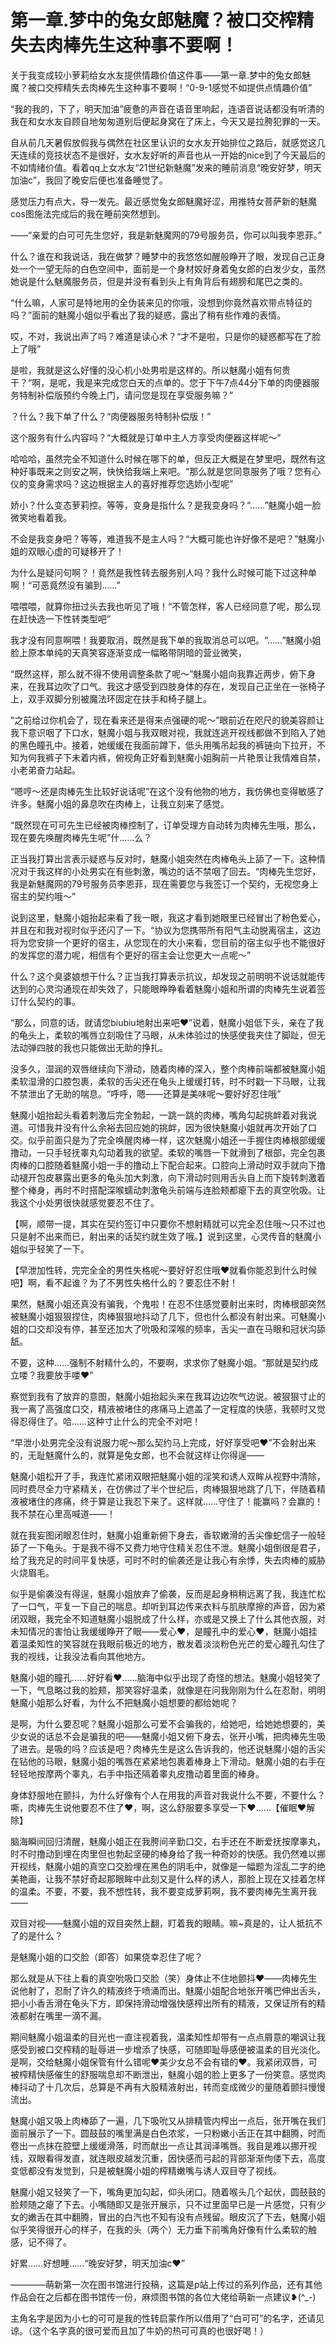 # 第一章.梦中的兔女郎魅魔？被口交榨精失去肉棒先生这种事不要啊！

关于我变成较小萝莉给女水友提供情趣价值这件事——第一章.梦中的兔女郎魅魔？被口交榨精失去肉棒先生这种事不要啊！“0-9-1感觉不如提供点情趣价值”

“我的我的，下了，明天加油”疲惫的声音在语音里响起，连语音说话都没有听清的我在和女水友自顾自地匆匆道别后便起身窝在了床上，今天又是拉胯犯罪的一天。

自从前几天暑假放假我与偶然在社区里认识的女水友开始排位之路后，就感觉这几天连续的竞技状态不是很好，女水友好听的声音也从一开始的nice到了今天最后的不如情绪价值。看着qq上女水友“21世纪新魅魔”发来的睡前消息“晚安好梦，明天加油c”，我回了晚安后便也准备睡觉了。

感觉压力有点大，导一发先。最近感觉兔女郎魅魔好涩，用推特女菩萨新的魅魔cos图施法完成后的我在睡前突然想到。

——“亲爱的白可可先生您好，我是新魅魔网的79号服务员，你可以叫我李恩菲。”

什么？谁在和我说话，我在做梦？睡梦中的我悠悠如醒般睁开了眼，发现自己正身处一个一望无际的白色空间中，面前是一个身材姣好身着兔女郎的白发少女，虽然她说是什么魅魔服务员，但是并没有看到头上有角背后有翅膀和尾巴之类的。

“什么嘛，人家可是特地用的全伪装来见的你哦，没想到你竟然喜欢带点特征的吗？”面前的魅魔小姐似乎看出了我的疑惑，露出了稍有些作难的表情。

哎，不对，我说出声了吗？难道是读心术？“才不是啦，只是你的疑惑都写在了脸上了哦”

是啦，我就是这么好懂的没心机小处男啦是这样的。所以魅魔小姐有何贵干？“啊，是呢，我是来完成您白天的点单的。您于下午7点44分下单的肉便器服务特制补偿版预约今晚上门，请问您是现在享受服务嘛？”

？什么？我下单了什么？“肉便器服务特制补偿版！”

这个服务有什么内容吗？“大概就是订单中主人方享受肉便器这样呢～”

哈哈哈，虽然完全不知道什么时候在哪下的单，但反正大概是在梦里吧，既然有这种好事既来之则安之啊，快快给我端上来吧。“那么就是您同意服务了哦？您有心仪的变身需求吗？这边根据主人的喜好推荐您选娇小型呢”

娇小？什么变态萝莉控。等等，变身是指什么？是我变身吗？“……”魅魔小姐一脸微笑地看着我。

不会是我变身吧？等等，难道我不是主人吗？“大概可能也许好像不是吧？”魅魔小姐的双眼心虚的可疑移开了！

为什么是疑问句啊？！竟然是我性转去服务别人吗？我什么时候可能下过这种单啊！“可恶竟然没有骗到……”

喂喂喂，就算你扭过头去我也听见了哦！“不管怎样，客人已经同意了呢，那么现在赶快选一下性转类型吧”

我才没有同意啊喂！我要取消，既然是我下单的我取消总可以吧。“……”魅魔小姐脸上原本单纯的天真笑容逐渐变成一幅略带阴暗的营业微笑，

“既然这样，那么就不得不使用调整条款了呢～”魅魔小姐向我靠近两步，俯下身来，在我耳边吹了口气。我这才感受到四肢身体的存在，发现自己正坐在一张椅子上，双手双脚分别被魔法环固定在扶手和椅子腿上。

“之前给过你机会了，现在看来还是得来点强硬的呢～”眼前近在咫尺的貌美容颜让我下意识咽了下口水，魅魔小姐与我双眼对视，我就连逃开视线都做不到陷入了她的黑色瞳孔中。接着，她缓缓在我面前蹲下，低头用嘴吊起我的裤链向下拉开，不知为何我裤子下未着内裤，俯视角正好看到魅魔小姐胸前一片艳景让我情难自禁，小老弟奋力站起。

“嗯哼～还是肉棒先生比较好说话呢”在这个没有他物的地方，我仿佛也变得敏感了许多。魅魔小姐的鼻息吹在肉棒上，让我立刻来了感觉。

“既然现在可可先生已经被肉棒控制了，订单受理方自动转为肉棒先生哦，那么，现在要先唤醒肉棒先生呢”什……么？

正当我打算出言表示疑惑与反对时，魅魔小姐突然在肉棒龟头上舔了一下。这种情况对于我这样的小处男实在有些刺激，嘴边的话不禁咽了回去。“肉棒先生您好，我是新魅魔网的79号服务员李恩菲，现在需要您与我签订一个契约，无视您身上宿主的契约哦～”

说到这里，魅魔小姐抬起来看了我一眼，我这才看到她眼里已经冒出了粉色爱心，并且在和我对视时似乎还闪了一下。“协议为您携带所有阳气主动脱离宿主，这边将为您安排一个更好的宿主，从您现在的大小来看，您目前的宿主似乎也不能很好的发挥您的潜力呢，相信有个更好的宿主会让您更大一点呢～”

什么？这个臭婆娘想干什么？正当我打算表示抗议，却发现之前明明不说话就能传达到的心灵沟通现在却失效了，只能眼睁睁看着魅魔小姐和所谓的肉棒先生说着签订什么契约的事。

“那么，同意的话，就请您biubiu地射出来吧❤️”说着，魅魔小姐低下头，亲在了我的龟头上，柔软的嘴唇立刻吸住了马眼，从未体验过的快感使我夹住了脚趾，但无法动弹四肢的我也只能做出无助的挣扎。

没多久，湿润的双唇继续向下滑动，随着肉棒的深入，整个肉棒前端都被魅魔小姐柔软湿滑的口腔包裹，柔软的舌尖还在龟头上缓缓打转，时不时戳一下马眼，让我不禁泄出了无助的喘息。“呼呼，嗯——还算是美味呢～要好好忍住哦”

魅魔小姐抬起头看着刺激后完全勃起，一跳一跳的肉棒，嘴角勾起挑衅着对我说道。可惜我并没有什么余裕去回应她的挑衅，因为很快魅魔小姐就再次开始了口交。似乎前面只是为了完全唤醒肉棒一样，这次魅魔小姐还一手握住肉棒根部缓缓撸动，一只手轻抚睾丸勾动着我的欲望。柔软的嘴唇一下就滑到了根部，完全包裹肉棒的口腔随着魅魔小姐一手的撸动上下配合起来。口腔向上滑动时双手就向下撸动褪开包皮暴露出更多的龟头加大刺激，向下滑动时则用舌头自上而下旋转刺激着整个棒身，再时不时搭配深喉蠕动刺激龟头前端与连脸颊都瘪下去的真空吮吸。让我这个小处男很快就感觉要忍不住了。

【啊，顺带一提，其实在契约签订中只要你不想射精就可以完全忍住哦～只不过也只是射不出来而已，射出来的话契约就生效了哦。】说到这里，心灵传音的魅魔小姐似乎轻笑了一下。

【早泄加性转，完完全全的男性失格呢～要好好忍住哦❤️就看你能忍到什么时候吧】啊，看不起谁？为了不男性失格什么的？要忍住不射！

果然，魅魔小姐还真没有骗我，个鬼啦！在忍不住感觉要射出来时，肉棒根部突然被魅魔小姐狠狠捏住，肉棒狠狠地抖动了几下，但也什么都没有射出来。可魅魔小姐的口交却没有停，甚至还加大了吮吸和深喉的频率，舌尖一直在马眼和冠状沟舔舐。

不要，这种……强制不射精什么的，不要啊，求求你了魅魔小姐。“那就是契约成立喽？我要放手喽❤️”

察觉到我有了放弃的意图，魅魔小姐抬起头来在我耳边边吹气边说。被狠狠寸止的我一离了高强度口交，精液被堵住的疼痛马上遮盖了一定程度的快感，我顿时又觉得忍得住了。哈……这种寸止什么的完全不对吧！

“早泄小处男完全没有说服力呢～那么契约马上完成，好好享受吧❤️”不会射出来的，无耻魅魔什么的，就算是兔女郎，也不会就这样让你得逞——

魅魔小姐松开了手，我连忙紧闭双眼把魅魔小姐的淫笑和诱人双眸从视野中清除，同时费尽全力守紧精关，在仿佛过了半个世纪后，肉棒狠狠地跳了几下，伴随着精液被堵住的疼痛，终于算是让我忍下来了。这样就……守住了！能赢吗？会赢的！我不禁在心里高喊道——！

就在我妄图闭眼忍住时，魅魔小姐重新俯下身去，香软嫩滑的舌尖像蛇信子一般轻舔了一下龟头。于是我不得不又费力地守住精关忍住不泄。魅魔小姐倒很是君子，给了我充足的时间平复快感，可时不时的偷袭还是让我心有余悸，失去肉棒的威胁火烧眉毛。

似乎是偷袭没有得逞，魅魔小姐放弃了偷袭，反而是起身稍稍远离了我，我连忙松了一口气，平复一下自己的喘息。却听到耳边传来衣料与肌肤摩擦的声音，因为紧闭双眼，我完全不知道魅魔小姐脱成了什么样，亦或是又换上了什么其他衣服，对未知情况的害怕让我缓缓睁开了眼——爱心❤️，是瞳孔中的爱心❤️，魅魔小姐挂着温柔知性的笑容就在我眼前极近的地方，散发着淡淡粉色光芒的爱心瞳孔勾住了我的视线，让我没法看向其他地方。

魅魔小姐的瞳孔……好好看❤️……脑海中似乎出现了奇怪的想法。魅魔小姐轻笑了一下，气息略过我的脸颊，那笑容好温柔，就像是在问我刚刚为什么在忍耐，明明魅魔小姐那么好看，为什么不把魅魔小姐想要的都给她呢？

是啊，为什么要忍呢？魅魔小姐那么可爱不会骗我的，给她吧，给她她想要的，美少女说的话总不会是骗我的吧——魅魔小姐又俯下身去，张开小嘴，把肉棒先生吸了进去。是吸的吗？应该是吧？肉棒先生是这么告诉我的，他还说魅魔小姐的舌尖在钻他的马眼，魅魔小姐的嘴唇在紧紧地包裹着棒身上下滑动。魅魔小姐的右手在轻轻地按摩两个睾丸，右手中指还隔着睾丸皮撸动着里面的棒身。

身体舒服地在颤抖，为什么好像有个人在用我的声音对我说什么不要，不要什么？嘶，肉棒先生说他要忍不住了❤️，啊，这么舒服要多享受一下❤️……【催眠❤️解除】

脑海瞬间回归清醒，魅魔小姐正在我胯间辛勤口交，右手还在不断爱抚按摩睾丸，时不时撸动到埋在肉里但也勃起坚硬的棒身给了我一种奇妙的快感。我仍然难以挪开视线，魅魔小姐的真空口交脸埋在黑色的阴毛中，就像是一幅题为淫乱二字的绝美艳画，让我不禁好奇起那眼眸中此刻又是什么样的诱人，那脸上现在又挂着怎样的温柔。不要，不要，我不想性转，我不要变成萝莉啊，我不要肉棒先生离开我——

双目对视——魅魔小姐的双目突然上翻，盯着我的眼睛。嘛~真是的，让人抵抗不了的是什么？

是魅魔小姐的口交脸（即答）如果侥幸忍住了呢？

那么就是从下往上看的真空吮吸口交脸（笑）身体止不住地颤抖❤️——肉棒先生说他射了，忍耐了许久的精液终于喷涌而出。魅魔小姐配合地张开嘴巴伸出舌头，把小小香舌滑在龟头下方，即保持滑动增强快感榨出所有的精液，又保证所有的精液都射在嘴里一滴不漏。

期间魅魔小姐温柔的目光也一直注视着我，温柔知性却带有一点点屑意的嘲讽让我感受到被口交榨精的耻辱进一步增添了快感，可随即耻辱感便被温柔的目光淡化。是啊，交给魅魔小姐保管有什么错呢❤️美少女总不会有错的❤️。我紧闭双唇，可被榨精快感催生的舒服喘息却不断泄出，魅魔小姐的脸上更多了一份笑意。感觉肉棒抖动了十几次后，总算是不再有大股精液射出，转而变成微少的量随着颤抖慢慢流出。

魅魔小姐又吸上肉棒舔了一遍，几下吸吮又从排精管内榨出一点后，张开嘴在我们面前展示了一下。圆鼓鼓的嘴里满是白色浓浆，一只粉嫩小舌正在其中翻腾，时而卷出一点抹在腔壁上缓缓滑落，时而献出一点让其润泽嘴唇。我自是难以挪开视线，双眼看得发直，就连眼皮越发沉重，因快感而弓起的背部渐渐佝偻下去，高度变低都没有发觉到，只是被魅魔小姐的榨精嫩嘴与诱人双目夺了视线。

魅魔小姐又轻笑了一下，嘴角更加勾起，仰头闭口。随着喉头几个起伏，圆鼓鼓的脸颊随之瘪了下去。小嘴随即又是张开展示，只不过里面早已是一片感觉，只有少女的嫩舌在其中翻腾，冒出的白汽也不知有没有点残留。眼皮沉了下去，魅魔小姐似乎笑得很开心的样子，在我的头（两个）无力垂下前嘴角好像有什么柔软的触感，记不得了。

好累……好想睡……“晚安好梦，明天加油c❤️”


————萌新第一次在图书馆进行投稿，这篇是p站上传过的系列作品，还有其他作品会在之后都在图书馆传一份，麻烦图书馆的各位大佬给萌新一点建议❥(^_-)

主角名字是因为小七的可可是我的性转启蒙作所以借用了“白可可”的名字，还请见谅。（这个名字真的很可爱而且加了牛奶的热可可真的也很好喝！）